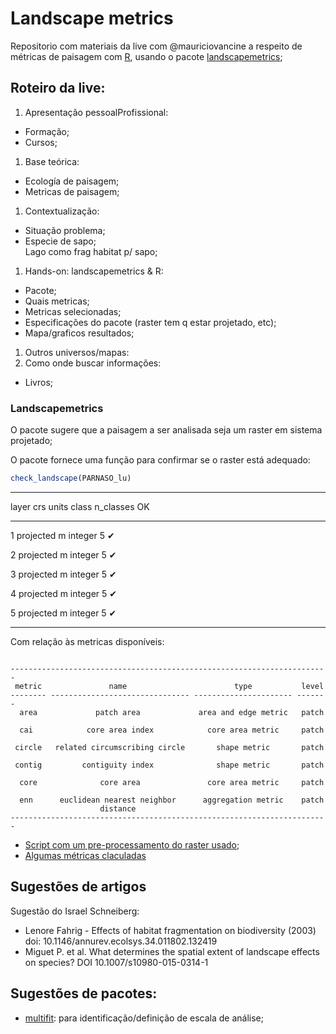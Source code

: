 # Landscape metrics

Repositorio com materiais da live com @mauriciovancine a respeito de  métricas de paisagem com [R](https://cran.r-project.org/), usando o pacote [landscapemetrics](https://cran.r-project.org/web/packages/landscapemetrics/index.html);  

## Roteiro da live:  

1. Apresentação pessoalProfissional:  
  - Formação;  
  - Cursos;  
1. Base teórica:  
  - Ecología de paisagem;  
  - Metricas de paisagem;  
1. Contextualização:  
  - Situação problema;  
  - Especie de sapo;  
    Lago como frag habitat p/ sapo;  
1. Hands-on: landscapemetrics & R:  
  - Pacote;  
  - Quais metricas;  
  - Metricas selecionadas;  
  - Especificações do pacote (raster tem q estar projetado, etc);  
  - Mapa/graficos resultados;  
1. Outros universos/mapas:  
1. Como onde buscar informações:  
  - Livros;  

### Landscapemetrics
O pacote sugere que a paisagem a ser analisada seja um raster em sistema projetado;

O pacote fornece uma função para confirmar se o raster está adequado:  
```r
check_landscape(PARNASO_lu)
```

------------------------------------------------------
 layer      crs      units    class    n_classes   OK 
------- ----------- ------- --------- ----------- ----
   1     projected     m     integer       5       ✔  

   2     projected     m     integer       5       ✔  

   3     projected     m     integer       5       ✔  

   4     projected     m     integer       5       ✔  

   5     projected     m     integer       5       ✔  

------------------------------------------------------  

Com relação às metricas disponíveis:  

```  

-----------------------------------------------------------------------
 metric               name                        type           level 
-------- ------------------------------- ---------------------- -------
  area             patch area             area and edge metric   patch 

  cai            core area index            core area metric     patch 

 circle   related circumscribing circle       shape metric       patch 

 contig         contiguity index              shape metric       patch 

  core              core area               core area metric     patch 

  enn      euclidean nearest neighbor      aggregation metric    patch 
                    distance                                           
-----------------------------------------------------------------------
```  

* [Script com um pre-processamento do raster usado](https://gitlab.com/geocastbrasil/landscapemetrics/blob/master/LandScapeMetrics_Preprocessamento.R);
* [Algumas métricas claculadas](https://gitlab.com/geocastbrasil/landscapemetrics/blob/master/LandScapeMetrics.R)

## Sugestões de artigos  

Sugestão do Israel Schneiberg​:  
* Lenore Fahrig - Effects of habitat fragmentation on biodiversity (2003) doi: 10.1146/annurev.ecolsys.34.011802.132419  
* Miguet P. et al. What determines the spatial extent of landscape effects on species? DOI 10.1007/s10980-015-0314-1  

## Sugestões de pacotes:  
* [multifit](https://cran.r-project.org/web/packages/MultiFit/index.html): para identificação/definição de escala de análise;  
